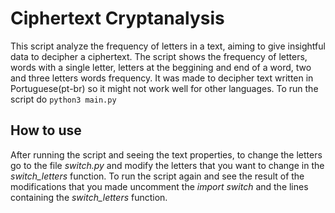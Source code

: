# Ciphertext Cryptanalysis

This script analyze the frequency of letters in a text, aiming to give insightful data to decipher a ciphertext.
The script shows the frequency of letters, words with a single letter, letters at the beggining and end of a word, two and three letters words frequency. It was made to decipher text written in Portuguese(pt-br) so it might not work well for other languages. To run the script do `python3 main.py`

## How to use

After running the script and seeing the text properties, to change the letters go to the file *switch.py* and modify the letters that you want to change in the *switch_letters* function. To run the script again and see the result of the modifications that you made uncomment the *import switch* and the lines containing the *switch_letters* function.
